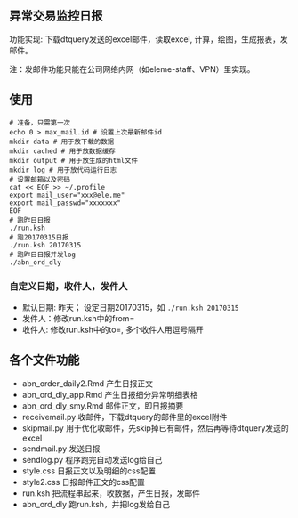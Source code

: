## 异常交易监控日报

功能实现: 下载dtquery发送的excel邮件，读取excel, 计算，绘图，生成报表，发邮件。

注：发邮件功能只能在公司网络内网（如eleme-staff、VPN）里实现。

## 使用

```
# 准备，只需第一次
echo 0 > max_mail.id # 设置上次最新邮件id
mkdir data # 用于放下载的数据
mkdir cached # 用于放数据缓存
mkdir output # 用于放生成的html文件
mkdir log # 用于放代码运行日志
# 设置邮箱以及密码
cat << EOF >> ~/.profile
export mail_user="xxx@ele.me"
export mail_passwd="xxxxxxx"
EOF
# 跑昨日日报
./run.ksh
# 跑20170315日报
./run.ksh 20170315
# 跑昨日日报并发log
./abn_ord_dly
```

### 自定义日期，收件人，发件人

* 默认日期: 昨天； 设定日期20170315，如 `./run.ksh 20170315`
* 发件人：修改run.ksh中的from=
* 收件人: 修改run.ksh中的to=, 多个收件人用逗号隔开

## 各个文件功能

* abn_order_daily2.Rmd 产生日报正文
* abn_ord_dly_app.Rmd 产生日报细分异常明细表格
* abn_ord_dly_smy.Rmd 邮件正文，即日报摘要
* receivemail.py 收邮件，下载dtquery的邮件里的excel附件
* skipmail.py 用于优化收邮件，先skip掉已有邮件，然后再等待dtquery发送的excel
* sendmail.py 发送日报
* sendlog.py 程序跑完自动发送log给自己
* style.css 日报正文以及明细的css配置
* style2.css 日报邮件正文的css配置
* run.ksh 把流程串起来，收数据，产生日报，发邮件
* abn_ord_dly 跑run.ksh，并把log发给自己

